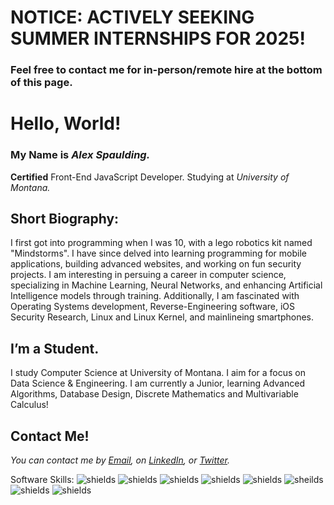 # NOTICE: ACTIVELY SEEKING SUMMER INTERNSHIPS FOR 2025! 
### Feel free to contact me for in-person/remote hire at the bottom of this page.

# Hello, World!
### My Name is *Alex Spaulding.*
**Certified** Front-End JavaScript Developer. 
Studying at *University of Montana.*

## Short Biography:
I first got into programming when I was 10, with a lego robotics kit named "Mindstorms". I have since delved into learning programming for mobile applications, building advanced websites, and working on fun security projects. I am interesting in persuing a career in computer science, specializing in Machine Learning, Neural Networks, and enhancing Artificial Intelligence models through training. Additionally, I am fascinated with Operating Systems development, Reverse-Engineering software, iOS Security Research, Linux and Linux Kernel, and mainlineing smartphones.

## I’m a Student.

I study Computer Science at University of Montana. I aim for a focus on Data Science & Engineering. I am currently a Junior, learning Advanced Algorithms, Database Design, Discrete Mathematics and Multivariable Calculus!

## Contact Me!
*You can contact me by [Email](mailto:aspauldingcode@gmail.com), on [LinkedIn](https://www.linkedin.com/in/alexspaulding/), or [Twitter](https://twitter.com/aspauldingcode).*

Software Skills:
![shields](https://img.shields.io/badge/Front--End-React-blue) ![shields](https://img.shields.io/badge/Front--End-JavaScript-yellow) ![shields](https://img.shields.io/badge/React-Bootstrap-blueviolet) ![shields](https://img.shields.io/badge/Software-C%2B%2B-darkblue) ![shields](https://img.shields.io/badge/Software-Python-darkgreen) ![sheilds](https://img.shields.io/badge/Software-Java-brown) ![shields](https://img.shields.io/badge/Software-Nix-7e7eff) ![shields](https://img.shields.io/badge/Mobile-Swift-darkorange)
